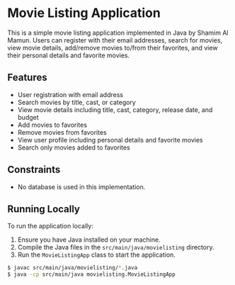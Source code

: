# Movie Listing Application

This is a simple movie listing application implemented in Java by Shamim Al Mamun. 
Users can register with their email addresses, search for movies, view movie details, add/remove movies to/from their favorites, and view their personal details and favorite movies.

## Features

- User registration with email address
- Search movies by title, cast, or category
- View movie details including title, cast, category, release date, and budget
- Add movies to favorites
- Remove movies from favorites
- View user profile including personal details and favorite movies
- Search only movies added to favorites

## Constraints

- No database is used in this implementation.


## Running Locally

To run the application locally:

1. Ensure you have Java installed on your machine.
2. Compile the Java files in the `src/main/java/movielisting` directory.
3. Run the `MovieListingApp` class to start the application.

```bash
$ javac src/main/java/movielisting/*.java
$ java -cp src/main/java movielisting.MovieListingApp
